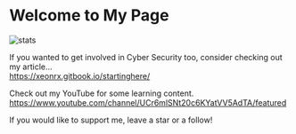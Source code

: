 # Welcome to My Page
![stats](https://github-readme-stats.vercel.app/api?username=xeonrx&show_icons=true&theme=radical)

If you wanted to get involved in Cyber Security too, consider checking out my article...<br />
https://xeonrx.gitbook.io/startinghere/

Check out my YouTube for some learning content. <br />
https://www.youtube.com/channel/UCr6mlSNt20c6KYatVV5AdTA/featured

If you would like to support me, leave a star or a follow!




